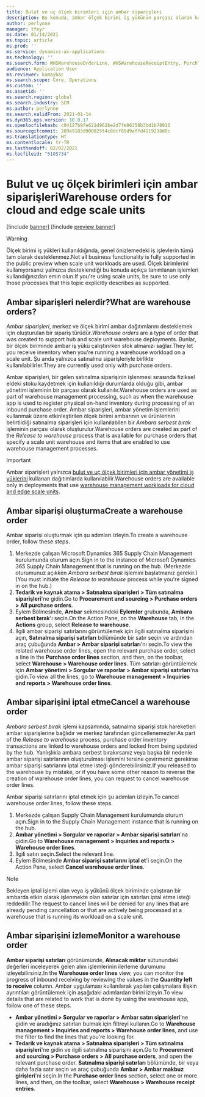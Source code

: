 ```yaml
---
title: Bulut ve uç ölçek birimleri için ambar siparişleri
description: Bu konuda, ambar ölçek birimi iş yükünün parçası olarak kullanılan ambar siparişi özelliği hakkında bilgi sağlanmaktadır.
author: perlynne
manager: tfeyr
ms.date: 01/14/2021
ms.topic: article
ms.prod: ''
ms.service: dynamics-ax-applications
ms.technology: ''
ms.search.form: WHSWarehouseOrderLine, WHSWarehouseReceiptEntry, PurchTable
audience: Application User
ms.reviewer: kamaybac
ms.search.scope: Core, Operations
ms.custom: ''
ms.assetid: ''
ms.search.region: global
ms.search.industry: SCM
ms.author: perlynne
ms.search.validFrom: 2021-01-14
ms.dyn365.ops.version: 10.0.17
ms.openlocfilehash: c04127b9fe621d962be2d7fe06358b3bd1b78916
ms.sourcegitcommit: 289e9183d908825f4c8dcf85d9affd4119238d0c
ms.translationtype: HT
ms.contentlocale: tr-TR
ms.lasthandoff: 02/02/2021
ms.locfileid: "5105734"
---
```

# <a name="warehouse-orders-for-cloud-and-edge-scale-units"></a><span data-ttu-id="29fa2-103">Bulut ve uç ölçek birimleri için ambar siparişleri</span><span class="sxs-lookup"><span data-stu-id="29fa2-103">Warehouse orders for cloud and edge scale units</span></span>

[!include [banner](../includes/banner.md)]
[!include [preview banner](../includes/preview-banner.md)]

> [!WARNING]
> <span data-ttu-id="29fa2-104">Ölçek birimi iş yükleri kullanıldığında, genel önizlemedeki iş işlevlerin tümü tam olarak desteklenmez.</span><span class="sxs-lookup"><span data-stu-id="29fa2-104">Not all business functionality is fully supported in the public preview when scale unit workloads are used.</span></span> <span data-ttu-id="29fa2-105">Ölçek birimlerini kullanıyorsanız yalnızca desteklendiği bu konuda açıkça tanımlanan işlemleri kullandığınızdan emin olun.</span><span class="sxs-lookup"><span data-stu-id="29fa2-105">If you're using scale units, be sure to use only those processes that this topic explicitly describes as supported.</span></span>

## <a name="what-are-warehouse-orders"></a><span data-ttu-id="29fa2-106">Ambar siparişleri nelerdir?</span><span class="sxs-lookup"><span data-stu-id="29fa2-106">What are warehouse orders?</span></span>

<span data-ttu-id="29fa2-107">*Ambar siparişleri*, merkez ve ölçek birimi ambar dağıtımlarını desteklemek için oluşturulan bir sipariş türüdür.</span><span class="sxs-lookup"><span data-stu-id="29fa2-107">*Warehouse orders* are a type of order that was created to support hub and scale unit warehouse deployments.</span></span> <span data-ttu-id="29fa2-108">Bunlar, bir ölçek biriminde ambar iş yükü çalıştırırken stok almanızı sağlar.</span><span class="sxs-lookup"><span data-stu-id="29fa2-108">They let you receive inventory when you're running a warehouse workload on a scale unit.</span></span> <span data-ttu-id="29fa2-109">Şu anda yalnızca satınalma siparişleriyle birlikte kullanılabilirler.</span><span class="sxs-lookup"><span data-stu-id="29fa2-109">They are currently used only with purchase orders.</span></span>

<span data-ttu-id="29fa2-110">Ambar siparişleri, bir gelen satınalma siparişinin işlenmesi sırasında fiziksel eldeki stoku kaydetmek için kullanıldığı durumlarda olduğu gibi, ambar yönetimi işleminin bir parçası olarak kullanılır.</span><span class="sxs-lookup"><span data-stu-id="29fa2-110">Warehouse orders are used as part of warehouse management processing, such as when the warehouse app is used to register physical on-hand inventory during processing of an inbound purchase order.</span></span> <span data-ttu-id="29fa2-111">Ambar siparişleri, ambar yönetim işlemlerini kullanmak üzere etkinleştirilen ölçek birimi ambarının ve ürünlerinin belirtildiği satınalma siparişleri için kullanılabilen bir *Ambara serbest bırak* işleminin parçası olarak oluşturulur.</span><span class="sxs-lookup"><span data-stu-id="29fa2-111">Warehouse orders are created as part of the *Release to warehouse* process that is available for purchase orders that specify a scale unit warehouse and items that are enabled to use warehouse management processes.</span></span>

> [!IMPORTANT]
> <span data-ttu-id="29fa2-112">Ambar siparişleri yalnızca [bulut ve uç ölçek birimleri için ambar yönetimi iş yüklerini](cloud-edge-workload-warehousing.md) kullanan dağıtımlarda kullanılabilir.</span><span class="sxs-lookup"><span data-stu-id="29fa2-112">Warehouse orders are available only in deployments that use [warehouse management workloads for cloud and edge scale units](cloud-edge-workload-warehousing.md).</span></span>

## <a name="create-a-warehouse-order"></a><span data-ttu-id="29fa2-113">Ambar siparişi oluşturma</span><span class="sxs-lookup"><span data-stu-id="29fa2-113">Create a warehouse order</span></span>

<span data-ttu-id="29fa2-114">Ambar siparişi oluşturmak için şu adımları izleyin.</span><span class="sxs-lookup"><span data-stu-id="29fa2-114">To create a warehouse order, follow these steps.</span></span>

1. <span data-ttu-id="29fa2-115">Merkezde çalışan Microsoft Dynamics 365 Supply Chain Management kurulumunda oturum açın.</span><span class="sxs-lookup"><span data-stu-id="29fa2-115">Sign in to the instance of Microsoft Dynamics 365 Supply Chain Management that is running on the hub.</span></span> <span data-ttu-id="29fa2-116">(Merkezde oturumunuz açıkken *Ambara serbest bırak* işlemini başlatmanız gerekir.)</span><span class="sxs-lookup"><span data-stu-id="29fa2-116">(You must initiate the *Release to warehouse* process while you're signed in on the hub.)</span></span>
1. <span data-ttu-id="29fa2-117">**Tedarik ve kaynak atama \> Satınalma siparişleri \> Tüm satınalma siparişleri**'ne gidin.</span><span class="sxs-lookup"><span data-stu-id="29fa2-117">Go to **Procurement and sourcing \> Purchase orders \> All purchase orders**.</span></span>
1. <span data-ttu-id="29fa2-118">Eylem Bölmesinde, **Ambar** sekmesindeki **Eylemler** grubunda, **Ambara serbest bırak**'ı seçin.</span><span class="sxs-lookup"><span data-stu-id="29fa2-118">On the Action Pane, on the **Warehouse** tab, in the **Actions** group, select **Release to warehouse**.</span></span>
1. <span data-ttu-id="29fa2-119">İlgili ambar siparişi satırlarını görüntülemek için ilgili satınalma siparişini açın, **Satınalma siparişi satırları** bölümünde bir satır seçin ve ardından araç çubuğunda **Ambar \> Ambar siparişi satırları**'nı seçin.</span><span class="sxs-lookup"><span data-stu-id="29fa2-119">To view the related warehouse order lines, open the relevant purchase order, select a line in the **Purchase order lines** section, and then, on the toolbar, select **Warehouse \> Warehouse order lines**.</span></span> <span data-ttu-id="29fa2-120">Tüm satırları görüntülemek için **Ambar yönetimi \> Sorgular ve raporlar \> Ambar siparişi satırları**'na gidin.</span><span class="sxs-lookup"><span data-stu-id="29fa2-120">To view all the lines, go to **Warehouse management \> Inquiries and reports \> Warehouse order lines**.</span></span>

## <a name="cancel-a-warehouse-order"></a><span data-ttu-id="29fa2-121">Ambar siparişini iptal etme</span><span class="sxs-lookup"><span data-stu-id="29fa2-121">Cancel a warehouse order</span></span>

<span data-ttu-id="29fa2-122">*Ambara serbest bırak* işlemi kapsamında, satınalma siparişi stok hareketleri ambar siparişlerine bağlıdır ve merkez tarafından güncellenemezler.</span><span class="sxs-lookup"><span data-stu-id="29fa2-122">As part of the *Release to warehouse* process, purchase order inventory transactions are linked to warehouse orders and locked from being updated by the hub.</span></span> <span data-ttu-id="29fa2-123">Yanlışlıkla ambara serbest bırakırsanız veya başka bir nedenle ambar siparişi satırlarının oluşturulması işlemini tersine çevirmeniz gerekirse ambar siparişi satırlarını iptal etme isteği gönderebilirsiniz.</span><span class="sxs-lookup"><span data-stu-id="29fa2-123">If you released to the warehouse by mistake, or if you have some other reason to reverse the creation of warehouse order lines, you can request to cancel warehouse order lines.</span></span>

<span data-ttu-id="29fa2-124">Ambar siparişi satırlarını iptal etmek için şu adımları izleyin.</span><span class="sxs-lookup"><span data-stu-id="29fa2-124">To cancel warehouse order lines, follow these steps.</span></span>

1. <span data-ttu-id="29fa2-125">Merkezde çalışan Supply Chain Management kurulumunda oturum açın.</span><span class="sxs-lookup"><span data-stu-id="29fa2-125">Sign in to the Supply Chain Management instance that is running on the hub.</span></span>
1. <span data-ttu-id="29fa2-126">**Ambar yönetimi \> Sorgular ve raporlar \> Ambar siparişi satırları**'na gidin.</span><span class="sxs-lookup"><span data-stu-id="29fa2-126">Go to **Warehouse management \> Inquiries and reports \> Warehouse order lines**.</span></span>
1. <span data-ttu-id="29fa2-127">İlgili satırı seçin.</span><span class="sxs-lookup"><span data-stu-id="29fa2-127">Select the relevant line.</span></span>
1. <span data-ttu-id="29fa2-128">Eylem Bölmesinde **Ambar siparişi satırlarını iptal et**'i seçin.</span><span class="sxs-lookup"><span data-stu-id="29fa2-128">On the Action Pane, select **Cancel warehouse order lines**.</span></span>

> [!NOTE]
> <span data-ttu-id="29fa2-129">Bekleyen iptal işlemi olan veya iş yükünü ölçek biriminde çalıştıran bir ambarda etkin olarak işlenmekte olan satırlar için satırları iptal etme isteği reddedilir.</span><span class="sxs-lookup"><span data-stu-id="29fa2-129">The request to cancel lines will be denied for any lines that are already pending cancellation or that are actively being processed at a warehouse that is running its workload on a scale unit.</span></span>

## <a name="monitor-a-warehouse-order"></a><span data-ttu-id="29fa2-130">Ambar siparişini izleme</span><span class="sxs-lookup"><span data-stu-id="29fa2-130">Monitor a warehouse order</span></span>

<span data-ttu-id="29fa2-131">**Ambar siparişi satırları** görünümünde, **Alınacak miktar** sütunundaki değerleri inceleyerek gelen alım işlemlerinin ilerleme durumunu izleyebilirsiniz.</span><span class="sxs-lookup"><span data-stu-id="29fa2-131">In the **Warehouse order lines** view, you can monitor the progress of inbound receiving by reviewing the values in the **Quantity left to receive** column.</span></span> <span data-ttu-id="29fa2-132">Ambar uygulaması kullanılarak yapılan çalışmalara ilişkin ayrıntıları görüntülemek için aşağıdaki adımlardan birini izleyin.</span><span class="sxs-lookup"><span data-stu-id="29fa2-132">To view details that are related to work that is done by using the warehouse app, follow one of these steps.</span></span>

- <span data-ttu-id="29fa2-133">**Ambar yönetimi \> Sorgular ve raporlar \> Ambar satırı siparişleri**'ne gidin ve aradığınız satırları bulmak için filtreyi kullanın.</span><span class="sxs-lookup"><span data-stu-id="29fa2-133">Go to **Warehouse management \> Inquiries and reports \> Warehouse order lines**, and use the filter to find the lines that you're looking for.</span></span>
- <span data-ttu-id="29fa2-134">**Tedarik ve kaynak atama \> Satınalma siparişleri \> Tüm satınalma siparişleri**'ne gidin ve ilgili satınalma siparişini açın.</span><span class="sxs-lookup"><span data-stu-id="29fa2-134">Go to **Procurement and sourcing \> Purchase orders \> All purchase orders**, and open the relevant purchase order.</span></span> <span data-ttu-id="29fa2-135">**Satınalma siparişi satırları** bölümünde, bir veya daha fazla satır seçin ve araç çubuğunda **Ambar \> Ambar makbuz girişleri**'ni seçin.</span><span class="sxs-lookup"><span data-stu-id="29fa2-135">In the **Purchase order lines** section, select one or more lines, and then, on the toolbar, select **Warehouse \> Warehouse receipt entries**.</span></span>
